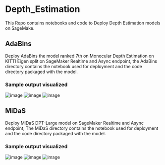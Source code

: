 # Depth_Estimation
This Repo contains notebooks and code to Deploy Depth Estimation models on SageMake.

## AdaBins
Deploy AdaBins the model ranked 7th on Monocular Depth Estimation on KITTI Eigen split on SageMaker Realtime and Async endpoint, the AdaBins directory contains the notebook used for deployment and the code directory packaged with the model.

### Sample output visualized
![image](https://user-images.githubusercontent.com/87248009/194225468-ab10539c-b33d-4ff0-92be-38b8305ca3f6.png)
![image](https://user-images.githubusercontent.com/87248009/194225386-f7566207-6f71-4322-8ed9-56cbe726563a.png)
![image](https://user-images.githubusercontent.com/87248009/194225615-23e6a089-0814-4118-98c9-50bd77fb995a.png)


## MiDaS
Deploy MiDaS DPT-Large model on SageMaker Realtime and Async endpoint, The MiDaS directory contains the notebook used for deployment and the code directory packaged with the model.

### Sample output visualized
![image](https://user-images.githubusercontent.com/87248009/194225674-d3b38433-bc02-4c47-8861-63a16645246d.png)
![image](https://user-images.githubusercontent.com/87248009/194225702-957e6ec3-e661-4e5e-b3f8-984d32622250.png)
![image](https://user-images.githubusercontent.com/87248009/194225719-5bd6e827-4808-4d70-845e-ed6f579da666.png)


